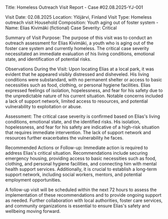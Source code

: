  Title: Homeless Outreach Visit Report - Case #02.08.2025-YJ-001

Visit Date: 02.08.2025
Location: Ylöjärvi, Finland
Visit Type: Homeless outreach visit
Household Composition: Youth aging out of foster system - Name: Elias Kivimäki (fictional)
Case Severity: Critical

Summary of Visit Purpose:
The purpose of this visit was to conduct an outreach assessment for Elias Kivimäki, a youth who is aging out of the foster care system and currently homeless. The critical case severity necessitated an immediate evaluation of his living conditions, emotional state, and identification of potential risks.

Observations During the Visit:
Upon locating Elias at a local park, it was evident that he appeared visibly distressed and disheveled. His living conditions were substandard, with no permanent shelter or access to basic necessities such as food, clothing, or personal hygiene facilities. Elias expressed feelings of isolation, hopelessness, and fear for his safety due to the unpredictable nature of his current situation. Notable concerns included a lack of support network, limited access to resources, and potential vulnerability to exploitation or abuse.

Assessment:
The critical case severity is confirmed based on Elias's living conditions, emotional state, and the identified risks. His isolation, hopelessness, and fear for his safety are indicative of a high-risk situation that requires immediate intervention. The lack of support network and resources further exacerbates the vulnerability he faces.

Recommended Actions or Follow-up:
Immediate action is required to address Elias's critical situation. Recommendations include securing emergency housing, providing access to basic necessities such as food, clothing, and personal hygiene facilities, and connecting him with mental health support services. Additionally, it is crucial to establish a long-term support network, including social workers, mentors, and potential employment opportunities.

A follow-up visit will be scheduled within the next 72 hours to assess the implementation of these recommendations and to provide ongoing support as needed. Further collaboration with local authorities, foster care services, and community organizations is essential to ensure Elias's safety and wellbeing moving forward.